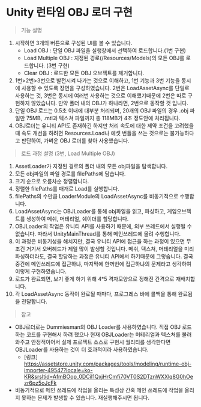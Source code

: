# Unity 런타임 OBJ 로더 구현

> 기능 설명
1. 시작하면 3개의 버튼으로 구성된 UI를 볼 수 있습니다.
    * Load OBJ : 단일 OBJ 파일을 실행창에서 선택하여 로드합니다.(1번 구현)
    * Load Multiple OBJ : 지정된 경로(/Resources/Models)의 모든 OBJ를 로드합니다. (3번 구현)
    * Clear OBJ : 로드한 모든 OBJ 오브젝트를 제거합니다.
2. 1번>2번>3번으로 발전시켜 나가는 것으로 이해하고, 1번 기능과 3번 기능을 동시에 사용할 수 있도록 장면을 구성하였습니다. 2번은 LoadAssetAsync를 단일로 사용하는 것, 3번은 동시에 여러번 사용하는 것으로 이해했기때문에 2번은 따로 구현하지 않았습니다. 만약 폴더 내의 OBJ가 하나라면, 2번으로 동작할 것 입니다.
3. 단일 OBJ 로드는 0.5초 이내에 대부분 처리되며, 20개의 OBJ 파일의 경우 .obj 파일만 75MB, .mtl과 텍스쳐 파일까지 총 118MB가 4초 정도안에 처리됩니다.
4. OBJ로더는 유니티 API도 존재하긴 하지만 처리 속도에 대한 제약 조건을 고려했을 때 속도 개선을 하려면 Resources.Load나 에셋 번들을 쓰는 것으로는 불가능하다고 판단하여, 가벼운 OBJ 로더를 찾아 사용했습니다.

> 로드 과정 설명 (3번, Load Multiple OBJ)
1. AssetLoader가 지정된 경로의 폴더 내의 모든 obj파일을 탐색합니다.
2. 모든 obj파일의 파일 경로를 filePaths에 담습니다.
3. 크기 순으로 오름차순 정렬합니다.
4. 정렬한 filePaths를 매개로 Load를 실행합니다.
5. filePaths의 수만큼 LoaderModule의 LoadAssetAsync를 비동기적으로 수행합니다.
6. LoadAssetAsync는 OBJLoader를 통해 obj파일을 읽고, 파싱하고, 게임오브젝트를 생성하여 메쉬, 머테리얼, 쉐이더를 할당합니다.
7. OBJLoader의 작업은 유니티 API를 사용하기 때문에, 외부 쓰레드에서 실행될 수 없습니다. 따라서 UnityMainThread를 통해 메인쓰레드에 올려 수행합니다. 
8. 이 과정은 비동기성을 해치지만, 결국 유니티 API에 접근을 하는 과정이 있으면 무조건 거기서 오버헤드가 제일 많이 발생할 것입니다. 메쉬, 텍스쳐, 머테리얼을 미리 파싱하더라도, 결국 할당하는 과정은 유니티 API에서 하기때문에 그렇습니다. 결국 중간에 메인쓰레드에 접근하냐, 마지막에 한꺼번에 접근하냐의 문제라고 생각하여 이렇게 구현하였습니다.
9. 로드가 완료되면, 보기 좋게 하기 위해 4*5 격자모양으로 정해진 간격으로 재배치합니다.
10. 각 LoadAssetAsync 동작이 완료될 때마다, 프로그레스 바에 콜백을 통해 완료됨을 전달합니다.

> 참고
* OBJ로더로는 Dummiesman의 OBJ Loader를 사용하였습니다. 직접 OBJ 로드 하는 코드를 구현해서 하려 했으나 현재 OBJLoader는 머테리얼과 텍스쳐를 불러와주고 안정적이어서 실제 프로젝트 소스로 구현시 퀄리티를 생각한다면 OBJLoader를 사용하는 것이 더 효과적이라 사용하였습니다.
    * [링크] <https://assetstore.unity.com/packages/tools/modeling/runtime-obj-importer-49547?locale=ko-KR&srsltid=AfmBOop_0DCiI1QxjHrCmfi70VT0S2DTznWXXlq8G0hOezr6pz5oJcFk>
* 비동기적으로 메인 쓰레드에 작업을 올리는 특성상 간혹 메인 쓰레드에 작업을 올리지 못하는 문제가 발생할 수 있습니다. 재실행해주시면 됩니다.
